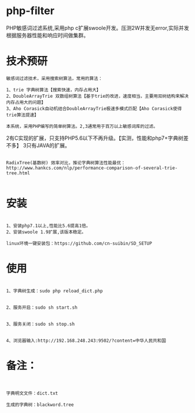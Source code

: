 # php-filter

PHP敏感词过滤系统,采用php c扩展swoole开发。压测2W并发无error,实际并发根据服务器性能和响应时间做集群。

# 技术预研
```
敏感词过滤技术，采用搜索树算法，常用的算法：

1、trie 字典树算法【搜索快速，内存占用大】
2、DoubleArrayTrie 双数组树算法【基于trie的改进，速度相当，主要用双树结构来解决内存占用大的问题】
3、Aho Corasick自动机结合DoubleArrayTrie极速多模式匹配【Aho Corasick使得trie算法提速】

本系统，采用PHP编写的简单树算法。2,3通常用于百万以上敏感词库的过滤。
```
2有C实现的扩展，只支持PHP5.6以下不再升级。【实测，性能和php7+字典树差不多】
3只有JAVA的扩展。
```

RadixTree(基数树) 效率对比，推论字典树算法性能最优：http://www.hankcs.com/nlp/performance-comparison-of-several-trie-tree.html


```


# 安装
```

1、安装php7.1以上,性能比5.6提高1倍。
2、安装swoole 1.9扩展,该版本稳定。

linux环境一键安装包：https://github.com/cn-suibin/SD_SETUP

```

# 使用
```

1、字典树生成：sudo php reload_dict.php


2、服务开启：sudo sh start.sh


3、服务关闭：sudo sh stop.sh


4、浏览器输入:http://192.168.248.243:9502/?content=中华人民共和国

```


# 备注：
```


字典明文文件：dict.txt

生成的字典树：blackword.tree

```